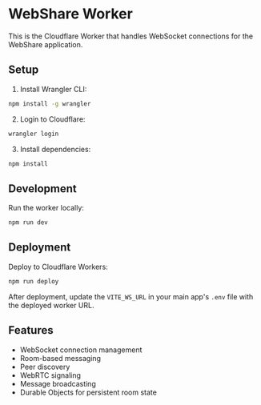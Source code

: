 # WebShare Worker

This is the Cloudflare Worker that handles WebSocket connections for the WebShare application.

## Setup

1. Install Wrangler CLI:
```bash
npm install -g wrangler
```

2. Login to Cloudflare:
```bash
wrangler login
```

3. Install dependencies:
```bash
npm install
```

## Development

Run the worker locally:
```bash
npm run dev
```

## Deployment

Deploy to Cloudflare Workers:
```bash
npm run deploy
```

After deployment, update the `VITE_WS_URL` in your main app's `.env` file with the deployed worker URL.

## Features

- WebSocket connection management
- Room-based messaging
- Peer discovery
- WebRTC signaling
- Message broadcasting
- Durable Objects for persistent room state